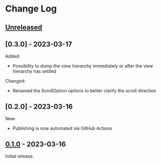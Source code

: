 # Change Log

[//]: # (https://keepachangelog.com/en/1.1.0/)

## [Unreleased]

## [0.3.0] - 2023-03-17

Added:
- Possibility to dump the view hierarchy immediately or after the view hierarchy has settled


Changed:
- Renamed the ScrollOption options to better clarify the scroll direction

## [0.2.0] - 2023-03-16

New:

- Publishing is now automated via GitHub Actions

## [0.1.0] - 2023-03-16

Initial release.

[unreleased]: https://github.com/olivierlacan/keep-a-changelog/compare/v1.1.1...HEAD

[0.1.0]: https://github.com/getyourguide/UiTestGlaze/releases/tag/0.1.0
